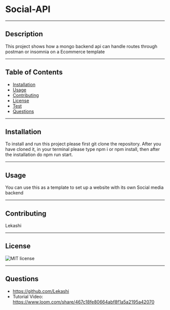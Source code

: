 # Social-API
***
## Description
This project shows how a mongo backend api can handle routes through postman or insomnia on a Ecommerce template
***
## Table of Contents
- [Installation](#installation)
- [Usage](#usage)
- [Contributing](#contributing)
- [License](#license)
- [Test](#test)
- [Questions](#questions)
***
## Installation
To install and run this project please first git clone the repository. After you have cloned it, in your terminal please type npm i or npm install, then after the installation do npm run start.
***
## Usage
You can use this as a template to set up a website with its own Social media backend
***
## Contributing
Lekashi
***
## License
![MIT license](https://img.shields.io/static/v1?label=license&message=MIT&color=blue)
***
## Questions
- https://github.com/Lekashi
- Tutorial Video: https://www.loom.com/share/467c18fe80664abf8f1a5a2195a42070